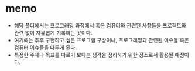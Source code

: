 # memo

- 해당 폴더에서는 프로그래밍 과정에서 혹은 컴퓨터와 관련된 사항들을 프로젝트와 관련 없이 자유롭게 기록하는 곳이다.
- 여기에는 추후 구현하고 싶은 프로그램 구상이나, 프로그래밍과 관련된 이슈들 혹은 컴퓨터 이슈들을 다루게 된다.
- 특정한 주제나 목표를 따르기 보다는 생각을 정리하기 위한 장소로서 활용될 예정이다.